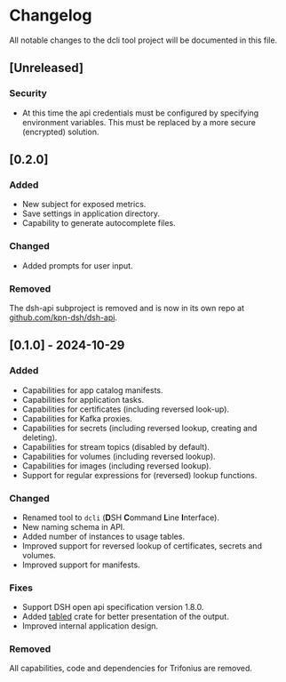 # Changelog

All notable changes to the dcli tool project will be documented in this file.

## [Unreleased]

### Security

* At this time the api credentials must be configured by specifying environment variables.
  This must be replaced by a more secure (encrypted) solution.

## [0.2.0]

### Added

* New subject for exposed metrics.
* Save settings in application directory.
* Capability to generate autocomplete files.

### Changed

* Added prompts for user input.

### Removed

The dsh-api subproject is removed and is now in its own repo at
[github.com/kpn-dsh/dsh-api](https://github.com/kpn-dsh/dsh-api).

## [0.1.0] - 2024-10-29

### Added

* Capabilities for app catalog manifests.
* Capabilities for application tasks.
* Capabilities for certificates (including reversed look-up).
* Capabilities for Kafka proxies.
* Capabilities for secrets (including reversed lookup, creating and deleting).
* Capabilities for stream topics (disabled by default).
* Capabilities for volumes (including reversed lookup).
* Capabilities for images (including reversed lookup).
* Support for regular expressions for (reversed) lookup functions.

### Changed

* Renamed tool to `dcli` (**D**SH **C**ommand **L**ine **I**nterface).
* New naming schema in API.
* Added number of instances to usage tables.
* Improved support for reversed lookup of certificates, secrets and volumes.
* Improved support for manifests.

### Fixes

* Support DSH open api specification version 1.8.0.
* Added [tabled](https://github.com/zhiburt/tabled) crate for better presentation of the output.
* Improved internal application design.

### Removed

All capabilities, code and dependencies for Trifonius are removed.
